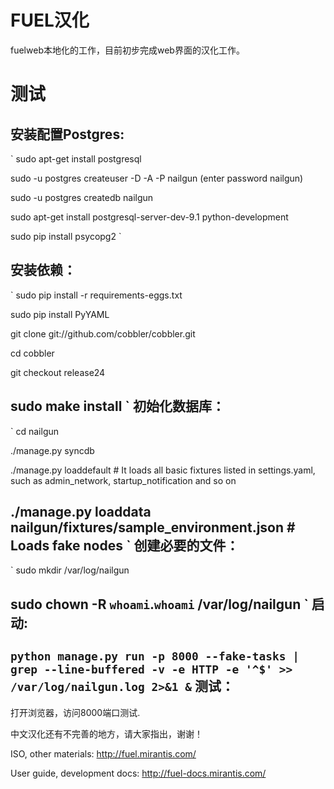 FUEL汉化
========

fuelweb本地化的工作，目前初步完成web界面的汉化工作。

测试
====

安装配置Postgres:
-----------------

`
sudo apt-get install postgresql
 
sudo -u postgres createuser -D -A -P nailgun (enter password nailgun)

sudo -u postgres createdb nailgun

sudo apt-get install postgresql-server-dev-9.1 python-development 

sudo pip install psycopg2
`

安装依赖：
----------

`
sudo pip install -r requirements-eggs.txt

sudo pip install PyYAML

git clone git://github.com/cobbler/cobbler.git

cd cobbler

git checkout release24

sudo make install
`
初始化数据库：
--------------

`
cd nailgun

./manage.py syncdb

./manage.py loaddefault # It loads all basic fixtures listed in settings.yaml, such as admin_network, startup_notification and so on

./manage.py loaddata nailgun/fixtures/sample_environment.json  # Loads fake nodes
`
创建必要的文件：
----------------

`
sudo mkdir /var/log/nailgun

sudo chown -R `whoami`.`whoami` /var/log/nailgun
`
启动:
-----

`
python manage.py run -p 8000 --fake-tasks | grep --line-buffered -v -e HTTP -e '^$' >> /var/log/nailgun.log 2>&1 &
`
测试：
------

打开浏览器，访问8000端口测试.


中文汉化还有不完善的地方，请大家指出，谢谢！

ISO, other materials: http://fuel.mirantis.com/

User guide, development docs: http://fuel-docs.mirantis.com/
